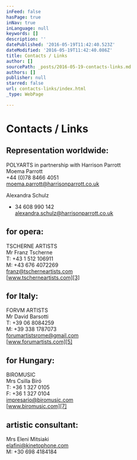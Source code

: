 ```yaml
---
inFeed: false
hasPage: true
inNav: true
inLanguage: null
keywords: []
description: ''
datePublished: '2016-05-19T11:42:40.523Z'
dateModified: '2016-05-19T11:42:40.086Z'
title: Contacts / Links
author: []
sourcePath: _posts/2016-05-19-contacts-links.md
authors: []
publisher: null
starred: false
url: contacts-links/index.html
_type: WebPage

---
```

# Contacts / Links

## Representation worldwide:

POLYARTS in partnership with Harrison Parrott  
Moema Parrott  
+44 (0)78 8466 4051  
[moema.parrott@harrisonparrott.co.uk][0]

Alexandra Schulz  
+ 34 608 990 142  
[alexandra.schulz@harrisonparrott.co.uk][1]

## for opera:

TSCHERNE ARTISTS  
Mr Franz Tscherne  
T: +43 1 512 106911  
M: +43 676 4072269  
[franz@tscherneartists.com][2]  
[www.tscherneartists.com][3]

## for Italy:

FORVM ARTISTS  
Mr David Barsotti  
T: +39 06 8084259  
M: +39 338 1787073  
[forumartistsrome@gmail.com][4]  
[www.forumartists.com][5]

## for Hungary:

BIROMUSIC  
Mrs Csilla Bíró  
T: +36 1 327 0105  
F: +36 1 327 0104  
[impresario@biromusic.com][6]  
[www.biromusic.com][7]

## artistic consultant:

Mrs Eleni Mitsiaki  
[elafini@kinetophone.com][8]  
M: +30 698 4184184

[0]: mailto:moema.parrott@harrisonparrott.co.uk
[1]: mailto:alexandra.schulz@harrisonparrott.co.uk
[2]: mailto:franz@tscherneartists.com?subject=Christian%20Schumann "mailto:franz@tscherneartists.com?subject=Christian Schumann"
[3]: http://tscherneartists.com/schumann_christian.html "http://tscherneartists.com/schumann_christian.html"
[4]: mailto:forumartistsrome@gmail.com?subject=Christian%20Schumann "mailto:forumartistsrome@gmail.com?subject=Christian Schumann"
[5]: http://www.forumartists.com/#!christian-schumann/c21b5 "http://www.forumartists.com/#!christian-schumann/c21b5"
[6]: mailto:impresario@biromusic.com?subject=Christian%20Schumann "mailto:impresario@biromusic.com?subject=Christian Schumann"
[7]: http://biromusic.com/eng/muveszek/christian-schumann-en/ "http://biromusic.com/eng/muveszek/christian-schumann-en/"
[8]: mailto:elafini@kinetophone.com?subject=Christian%20Schumann "mailto:elafini@kinetophone.com?subject=Christian Schumann"